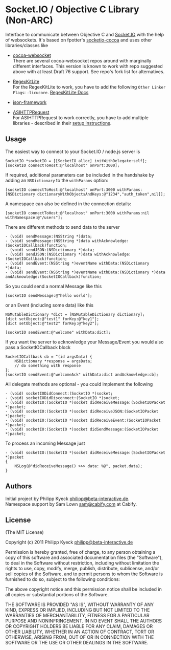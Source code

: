 # Socket.IO / Objective C Library (Non-ARC)

  Interface to communicate between Objective C and [Socket.IO](http://socket.io/) 
  with the help of websockets. It's based on fpotter's [socketio-cocoa](https://github.com/fpotter/socketio-cocoa) 
  and uses other libraries/classes like 

   * [cocoa-websocket](https://github.com/samlown/cocoa-websocket)  
  There are several cocoa-websocket repos around with marginally different interfaces. This version is known to work with
  repo suggested above with at least Draft 76 support. See repo's fork list for alternatives.

   * [RegexKitLite](http://regexkit.sourceforge.net/RegexKitLite/)  
  For the RegexKitLite to work, you have to add the following `Other Linker Flags`: `-licucore`.
  [RegexKitLite Docs](http://regexkit.sourceforge.net/RegexKitLite/index.html#AddingRegexKitLitetoyourProject)

   * [json-framework](https://github.com/stig/json-framework/)
   * [ASIHTTPRequest](http://allseeing-i.com/ASIHTTPRequest/)  
  For ASIHTTPRequest to work correctly, you have to add multiple libraries - described in their [setup instructions](http://allseeing-i.com/ASIHTTPRequest/Setup-instructions).

## Usage

  The easiest way to connect to your Socket.IO / node.js server is

    SocketIO *socketIO = [[SocketIO alloc] initWithDelegate:self];
    [socketIO connectToHost:@"localhost" onPort:3000];

  If required, additional parameters can be included in the handshake by adding an `NSDictionary` to the `withParams` option:

    [socketIO connectToHost:@"localhost" onPort:3000 withParams:[NSDictionary dictionaryWithObjectsAndKeys:@"1234","auth_token",nil]];

  A namespace can also be defined in the connection details:

    [socketIO connectToHost:@"localhost" onPort:3000 withParams:nil withNamespace:@"/users"];

  There are different methods to send data to the server 

    - (void) sendMessage:(NSString *)data;
	- (void) sendMessage:(NSString *)data withAcknowledge:(SocketIOCallback)function;
	- (void) sendJSON:(NSDictionary *)data;
	- (void) sendJSON:(NSDictionary *)data withAcknowledge:(SocketIOCallback)function;
	- (void) sendEvent:(NSString *)eventName withData:(NSDictionary *)data;
	- (void) sendEvent:(NSString *)eventName withData:(NSDictionary *)data andAcknowledge:(SocketIOCallback)function;
	
  So you could send a normal Message like this

    [socketIO sendMessage:@"hello world"];

  or an Event (including some data) like this

    NSMutableDictionary *dict = [NSMutableDictionary dictionary];
	[dict setObject:@"test1" forKey:@"key1"];
	[dict setObject:@"test2" forKey:@"key2"];
	
	[socketIO sendEvent:@"welcome" withData:dict];
	
  If you want the server to acknowledge your Message/Event you would also pass a SocketIOCallback block
	
	SocketIOCallback cb = ^(id argsData) {
		NSDictionary *response = argsData;
		// do something with response
	};
	[socketIO sendEvent:@"welcomeAck" withData:dict andAcknowledge:cb];
	
  All delegate methods are optional - you could implement the following

    - (void) socketIODidConnect:(SocketIO *)socket;
	- (void) socketIODidDisconnect:(SocketIO *)socket;
	- (void) socketIO:(SocketIO *)socket didReceiveMessage:(SocketIOPacket *)packet;
	- (void) socketIO:(SocketIO *)socket didReceiveJSON:(SocketIOPacket *)packet;
	- (void) socketIO:(SocketIO *)socket didReceiveEvent:(SocketIOPacket *)packet;
	- (void) socketIO:(SocketIO *)socket didSendMessage:(SocketIOPacket *)packet;

  To process an incoming Message just

    - (void) socketIO:(SocketIO *)socket didReceiveMessage:(SocketIOPacket *)packet
	{
	    NSLog(@"didReceiveMessage() >>> data: %@", packet.data);
	}

## Authors

Initial project by Philipp Kyeck <philipp@beta-interactive.de>.  
Namespace support by Sam Lown <sam@cabify.com> at Cabify.

## License 

(The MIT License)

Copyright (c) 2011 Philipp Kyeck <philipp@beta-interactive.de>

Permission is hereby granted, free of charge, to any person obtaining a copy
of this software and associated documentation files (the "Software"), to deal
in the Software without restriction, including without limitation the rights
to use, copy, modify, merge, publish, distribute, sublicense, and/or sell
copies of the Software, and to permit persons to whom the Software is
furnished to do so, subject to the following conditions:

The above copyright notice and this permission notice shall be included in
all copies or substantial portions of the Software.
 
THE SOFTWARE IS PROVIDED "AS IS", WITHOUT WARRANTY OF ANY KIND, EXPRESS OR
IMPLIED, INCLUDING BUT NOT LIMITED TO THE WARRANTIES OF MERCHANTABILITY,
FITNESS FOR A PARTICULAR PURPOSE AND NONINFRINGEMENT. IN NO EVENT SHALL THE
AUTHORS OR COPYRIGHT HOLDERS BE LIABLE FOR ANY CLAIM, DAMAGES OR OTHER 
LIABILITY, WHETHER IN AN ACTION OF CONTRACT, TORT OR OTHERWISE, ARISING FROM,
OUT OF OR IN CONNECTION WITH THE SOFTWARE OR THE USE OR OTHER DEALINGS IN
THE SOFTWARE.

